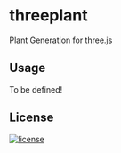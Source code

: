 # threeplant

Plant Generation for three.js

## Usage

To be defined!

## License

[![license](https://img.shields.io/badge/license-MIT-mint)](LICENSE.md)
